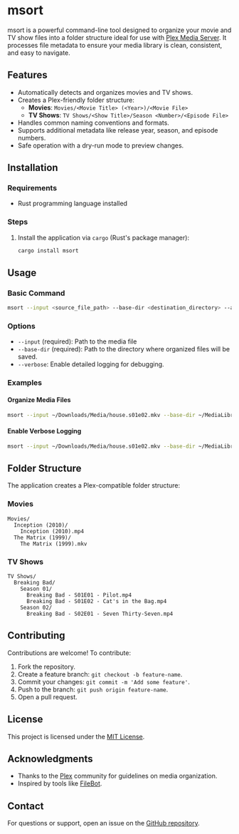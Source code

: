 # msort

msort is a powerful command-line tool designed to organize your movie and TV show files into a folder structure ideal for use with [Plex Media Server](https://www.plex.tv). It processes file metadata to ensure your media library is clean, consistent, and easy to navigate.

## Features
- Automatically detects and organizes movies and TV shows.
- Creates a Plex-friendly folder structure:
  - **Movies**: `Movies/<Movie Title> (<Year>)/<Movie File>`
  - **TV Shows**: `TV Shows/<Show Title>/Season <Number>/<Episode File>`
- Handles common naming conventions and formats.
- Supports additional metadata like release year, season, and episode numbers.
- Safe operation with a dry-run mode to preview changes.

## Installation

### Requirements
- Rust programming language installed

### Steps
1. Install the application via `cargo` (Rust's package manager):
   ```bash
   cargo install msort
   ```

## Usage

### Basic Command
```bash
msort --input <source_file_path> --base-dir <destination_directory> --api-key
```

### Options
- `--input` (required): Path to the media file
- `--base-dir` (required): Path to the directory where organized files will be saved.
- `--verbose`: Enable detailed logging for debugging.

### Examples

#### Organize Media Files
```bash
msort --input ~/Downloads/Media/house.s01e02.mkv --base-dir ~/MediaLibrary
```

#### Enable Verbose Logging
```bash
msort --input ~/Downloads/Media/house.s01e02.mkv --base-dir ~/MediaLibrary -vv
```

## Folder Structure
The application creates a Plex-compatible folder structure:

### Movies
```
Movies/
  Inception (2010)/
    Inception (2010).mp4
  The Matrix (1999)/
    The Matrix (1999).mkv
```

### TV Shows
```
TV Shows/
  Breaking Bad/
    Season 01/
      Breaking Bad - S01E01 - Pilot.mp4
      Breaking Bad - S01E02 - Cat's in the Bag.mp4
    Season 02/
      Breaking Bad - S02E01 - Seven Thirty-Seven.mp4
```

## Contributing
Contributions are welcome! To contribute:
1. Fork the repository.
2. Create a feature branch: `git checkout -b feature-name`.
3. Commit your changes: `git commit -m 'Add some feature'`.
4. Push to the branch: `git push origin feature-name`.
5. Open a pull request.

## License
This project is licensed under the [MIT License](LICENSE).

## Acknowledgments
- Thanks to the [Plex](https://www.plex.tv) community for guidelines on media organization.
- Inspired by tools like [FileBot](https://www.filebot.net).

## Contact
For questions or support, open an issue on the [GitHub repository](https://github.com/tomaspavlic/msort).
